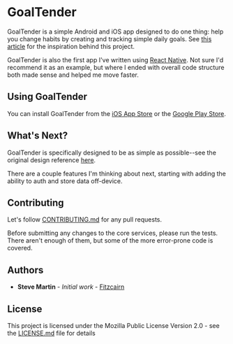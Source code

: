 # GoalTender

GoalTender is a simple Android and iOS app designed to do one thing: help you change habits by creating and tracking simple daily goals.  See [this article](https://hbr.org/2017/02/break-bad-habits-with-a-simple-checklist) for the inspiration behind this project.

GoalTender is also the first app I've written using [React Native](https://facebook.github.io/react-native/).  Not sure I'd recommend it as an example, but where I ended with overall code structure both made sense and helped me move faster.

## Using GoalTender

You can install GoalTender from the [iOS App Store](https://itunes.apple.com/us/app/my-goaltender/id1398117026) or the [Google Play Store](https://play.google.com/store/apps/details?id=com.stevezero.goaltender).


## What's Next?

GoalTender is specifically designed to be as simple as possible--see the original design reference [here](https://docs.google.com/drawings/d/1pkqTmK-7ux-nll-wbVUA1Neuq8JssHBepDokhZeKd60/edit?usp=sharing).

There are a couple features I'm thinking about next, starting with adding the ability to auth and store data off-device.

## Contributing

Let's follow [CONTRIBUTING.md](https://gist.github.com/PurpleBooth/b24679402957c63ec426) for any pull requests.

Before submitting any changes to the core services, please run the tests.  There aren't enough of them, but some of the more error-prone code is covered.

## Authors

* **Steve Martin** - *Initial work* - [Fitzcairn](https://github.com/fitzcairn)

## License

This project is licensed under the Mozilla Public License Version 2.0 - see the [LICENSE.md](LICENSE.md) file for details

